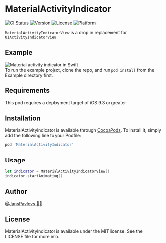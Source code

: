 # MaterialActivityIndicator

[![CI Status](http://img.shields.io/travis/nspavlo/MaterialActivityIndicator.svg?style=flat)](https://travis-ci.org/nspavlo/MaterialActivityIndicator)
[![Version](https://img.shields.io/cocoapods/v/MaterialActivityIndicator.svg?style=flat)](http://cocoapods.org/pods/MaterialActivityIndicator)
[![License](https://img.shields.io/cocoapods/l/MaterialActivityIndicator.svg?style=flat)](http://cocoapods.org/pods/MaterialActivityIndicator)
[![Platform](https://img.shields.io/cocoapods/p/MaterialActivityIndicator.svg?style=flat)](http://cocoapods.org/pods/MaterialActivityIndicator)

`MaterialActivityIndicatorView` is a drop in replacement for `UIActivityIndicatorView`

## Example

![Material activity indicator in Swift](https://raw.githubusercontent.com/nspavlo/MaterialActivityIndicator/master/preview.gif)  
To run the example project, clone the repo, and run `pod install` from the Example directory first.

## Requirements

This pod requires a deployment target of iOS 9.3 or greater

## Installation

MaterialActivityIndicator is available through [CocoaPods](http://cocoapods.org). To install
it, simply add the following line to your Podfile:

```ruby
pod 'MaterialActivityIndicator'
```

## Usage

```Swift
let indicator = MaterialActivityIndicatorView()
indicator.startAnimating()
```

## Author

[@JansPavlovs 👨‍💻](https://twitter.com/JansPavlovs)

## License

MaterialActivityIndicator is available under the MIT license. See the LICENSE file for more info.
